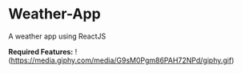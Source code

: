 # Weather-App
A weather app using ReactJS

**Required Features:**
!(https://media.giphy.com/media/G9sM0Pgm86PAH72NPd/giphy.gif)
